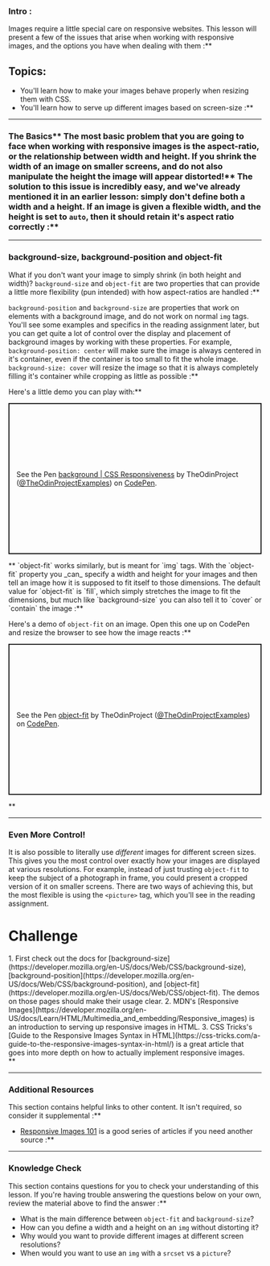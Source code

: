 ### Intro :
>
Images require a little special care on responsive websites. This lesson will present a few of the issues that arise when working with responsive images, and the options you have when dealing with them :**

## Topics:
* You'll learn how to make your images behave properly when resizing them with CSS.
* You'll learn how to serve up different images based on screen-size :**



---


### The Basics** The most basic problem that you are going to face when working with responsive images is the aspect-ratio, or the relationship between width and height. If you shrink the width of an image on smaller screens, and do not also manipulate the height the image will appear distorted!** The solution to this issue is incredibly easy, and we've already mentioned it in an earlier lesson: simply don't define both a width and a height. If an image is given a flexible width, and the height is set to `auto`, then it should retain it's aspect ratio correctly :**



---


### background-size, background-position and object-fit
What if you don't want your image to simply shrink (in both height and width)? `background-size` and `object-fit` are two properties that can provide a little more flexibility (pun intended) with how aspect-ratios are handled :**

`background-position` and `background-size` are properties that work on elements with a background image, and do not work on normal `img` tags. You'll see some examples and specifics in the reading assignment later, but you can get quite a lot of control over the display and placement of background images by working with these properties. For example, `background-position: center` will make sure the image is always centered in it's container, even if the container is too small to fit the whole image. `background-size: cover` will resize the image so that it is always completely filling it's container while cropping as little as possible :**

Here's a little demo you can play with:** <p class="codepen" data-height="300" data-theme-id="dark" data-default-tab="css,result" data-slug-hash="powxJXV" data-editable="true" data-user="TheOdinProjectExamples" style="height: 300px; box-sizing: border-box; display: flex; align-items: center; justify-content: center; border: 2px solid; margin: 1em 0; padding: 1em;">
  <span>See the Pen <a href="https://codepen.io/TheOdinProjectExamples/pen/powxJXV">
  background | CSS Responsiveness</a> by TheOdinProject (<a href="https://codepen.io/TheOdinProjectExamples">@TheOdinProjectExamples</a>)
  on <a href="https://codepen.io">CodePen</a>.</span>

</p>

<script async src="https://cpwebassets.codepen.io/assets/embed/ei.js"></script>** `object-fit` works similarly, but is meant for `img` tags. With the `object-fit` property you _can_ specify a width and height for your images and then tell an image how it is supposed to fit itself to those dimensions. The default value for `object-fit` is `fill`, which simply stretches the image to fit the dimensions, but much like `background-size` you can also tell it to `cover` or `contain` the image :**

Here's a demo of `object-fit` on an image. Open this one up on CodePen and resize the browser to see how the image reacts :**

<p class="codepen" data-height="300" data-theme-id="dark" data-default-tab="css,result" data-slug-hash="NWgOGGX" data-editable="true" data-user="TheOdinProjectExamples" style="height: 300px; box-sizing: border-box; display: flex; align-items: center; justify-content: center; border: 2px solid; margin: 1em 0; padding: 1em;">
  <span>See the Pen <a href="https://codepen.io/TheOdinProjectExamples/pen/NWgOGGX">
  object-fit</a> by TheOdinProject (<a href="https://codepen.io/TheOdinProjectExamples">@TheOdinProjectExamples</a>)
  on <a href="https://codepen.io">CodePen</a>.</span>

</p>

<script async src="https://cpwebassets.codepen.io/assets/embed/ei.js"></script>** 

---


### Even More Control!
It is also possible to literally use _different_ images for different screen sizes. This gives you the most control over exactly how your images are displayed at various resolutions. For example, instead of just trusting `object-fit` to keep the subject of a photograph in frame, you could present a cropped version of it on smaller screens. There are two ways of achieving this, but the most flexible is using the `<picture>` tag, which you'll see in the reading assignment.
# Challenge
<div class="lesson-content__panel" markdown="1">
1. First check out the docs for [background-size](https://developer.mozilla.org/en-US/docs/Web/CSS/background-size), [background-position](https://developer.mozilla.org/en-US/docs/Web/CSS/background-position), and [object-fit](https://developer.mozilla.org/en-US/docs/Web/CSS/object-fit). The demos on those pages should make their usage clear.
2. MDN's [Responsive Images](https://developer.mozilla.org/en-US/docs/Learn/HTML/Multimedia_and_embedding/Responsive_images) is an introduction to serving up responsive images in HTML.
3. CSS Tricks's [Guide to the Responsive Images Syntax in HTML](https://css-tricks.com/a-guide-to-the-responsive-images-syntax-in-html/) is a great article that goes into more depth on how to actually implement responsive images.
</div>** 

---


### Additional Resources
This section contains helpful links to other content. It isn't required, so consider it supplemental :**



* [Responsive Images 101](https://cloudfour.com/thinks/responsive-images-101-definitions/) is a good series of articles if you need another source :**



---


### Knowledge Check
This section contains questions for you to check your understanding of this lesson. If you're having trouble answering the questions below on your own, review the material above to find the answer :**



* What is the main difference between `object-fit` and `background-size`?
* How can you define a width and a height on an `img` without distorting it?
* Why would you want to provide different images at different screen resolutions?
* When would you want to use an `img` with a `srcset` vs a `picture`?
